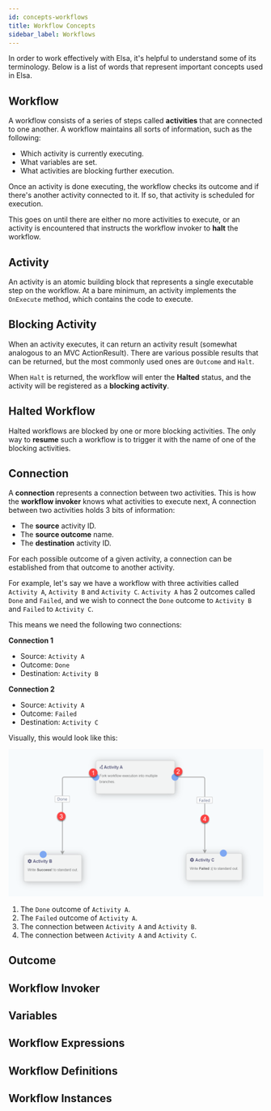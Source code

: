 ```yaml
---
id: concepts-workflows
title: Workflow Concepts
sidebar_label: Workflows
---
```


In order to work effectively with Elsa, it's helpful to understand some of its terminology.
Below is a list of words that represent important concepts used in Elsa.

## Workflow
A workflow consists of a series of steps called **activities** that are connected to one another.
A workflow maintains all sorts of information, such as the following:

- Which activity is currently executing.
- What variables are set.
- What activities are blocking further execution.

Once an activity is done executing, the workflow checks its outcome and if there's another activity connected to it.
If so, that activity is scheduled for execution.

This goes on until there are either no more activities to execute, or an activity is encountered that instructs the workflow invoker to **halt** the workflow. 

## Activity

An activity is an atomic building block that represents a single executable step on the workflow.
At a bare minimum, an activity implements the `OnExecute` method, which contains the code to execute.

## Blocking Activity

When an activity executes, it can return an activity result (somewhat analogous to an MVC ActionResult).
There are various possible results that can be returned, but the most commonly used ones are `Outcome` and `Halt`.

When `Halt` is returned, the workflow will enter the **Halted** status, and the activity will be registered as a **blocking activity**.

## Halted Workflow

Halted workflows are blocked by one or more blocking activities.
The only way to **resume** such a workflow is to trigger it with the name of one of the blocking activities.  

## Connection

A **connection** represents a connection between two activities. This is how the **workflow invoker** knows what activities to execute next,
A connection between two activities holds 3 bits of information:

* The **source** activity ID.
* The **source outcome** name.
* The **destination** activity ID.

For each possible outcome of a given activity, a connection can be established from that outcome to another activity.

For example, let's say we have a workflow with three activities called `Activity A`, `Activity B` and `Activity C`.
`Activity A` has 2 outcomes called `Done` and `Failed`, and we wish to connect the `Done` outcome to `Activity B` and `Failed` to `Activity C`.

This means we need the following two connections:

**Connection 1**
- Source: `Activity A`
- Outcome: `Done`
- Destination: `Activity B`

**Connection 2**
- Source: `Activity A`
- Outcome: `Failed`
- Destination: `Activity C`

Visually, this would look like this:

![](./assets/concepts-workflows-figure-1.png)

1. The `Done` outcome of `Activity A`.
1. The `Failed` outcome of `Activity A`.
1. The connection between `Activity A` and `Activity B`.
1. The connection between `Activity A` and `Activity C`.    

## Outcome 

## Workflow Invoker 

## Variables

## Workflow Expressions

## Workflow Definitions

## Workflow Instances
